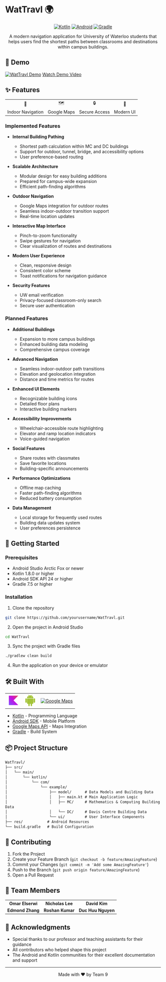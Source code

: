 # WatTravl 🌍

<div align="center">

  [![Kotlin](https://img.shields.io/badge/Kotlin-1.8.0-purple.svg)](https://kotlinlang.org/)
  [![Android](https://img.shields.io/badge/Android-API%2024-green.svg)](https://developer.android.com/)
  [![Gradle](https://img.shields.io/badge/Gradle-7.5-blue.svg)](https://gradle.org/)
  
  A modern navigation application for University of Waterloo students that helps users find the shortest paths between classrooms and destinations within campus buildings.
</div>

## 📱 Demo

[![WatTravl Demo](https://img.youtube.com/vi/rKdbXoNlu4o/maxresdefault.jpg)](https://www.youtube.com/watch?v=rKdbXoNlu4o)
[Watch Demo Video](https://www.youtube.com/watch?v=rKdbXoNlu4o)


## ✨ Features

<div align="center">
  <table>
    <tr>
      <td align="center">🏢</td>
      <td align="center">🗺️</td>
      <td align="center">🔒</td>
      <td align="center">🎨</td>
    </tr>
    <tr>
      <td align="center">Indoor Navigation</td>
      <td align="center">Google Maps</td>
      <td align="center">Secure Access</td>
      <td align="center">Modern UI</td>
    </tr>
  </table>
</div>

### Implemented Features

- **Internal Building Pathing**
  - Shortest path calculation within MC and DC buildings
  - Support for outdoor, tunnel, bridge, and accessibility options
  - User preference-based routing

- **Scalable Architecture**
  - Modular design for easy building additions
  - Prepared for campus-wide expansion
  - Efficient path-finding algorithms

- **Outdoor Navigation**
  - Google Maps integration for outdoor routes
  - Seamless indoor-outdoor transition support
  - Real-time location updates

- **Interactive Map Interface**
  - Pinch-to-zoom functionality
  - Swipe gestures for navigation
  - Clear visualization of routes and destinations

- **Modern User Experience**
  - Clean, responsive design
  - Consistent color scheme
  - Toast notifications for navigation guidance

- **Security Features**
  - UW email verification
  - Privacy-focused classroom-only search
  - Secure user authentication

### Planned Features

- **Additional Buildings**
  - Expansion to more campus buildings
  - Enhanced building data modeling
  - Comprehensive campus coverage

- **Advanced Navigation**
  - Seamless indoor-outdoor path transitions
  - Elevation and geolocation integration
  - Distance and time metrics for routes

- **Enhanced UI Elements**
  - Recognizable building icons
  - Detailed floor plans
  - Interactive building markers

- **Accessibility Improvements**
  - Wheelchair-accessible route highlighting
  - Elevator and ramp location indicators
  - Voice-guided navigation

- **Social Features**
  - Share routes with classmates
  - Save favorite locations
  - Building-specific announcements

- **Performance Optimizations**
  - Offline map caching
  - Faster path-finding algorithms
  - Reduced battery consumption

- **Data Management**
  - Local storage for frequently used routes
  - Building data updates system
  - User preferences persistence

## 🚀 Getting Started

### Prerequisites

- Android Studio Arctic Fox or newer
- Kotlin 1.8.0 or higher
- Android SDK API 24 or higher
- Gradle 7.5 or higher

### Installation

1. Clone the repository
```bash
git clone https://github.com/yourusername/WatTravl.git
```

2. Open the project in Android Studio
```bash
cd WatTravl
```

3. Sync the project with Gradle files
```bash
./gradlew clean build
```

4. Run the application on your device or emulator

## 🛠️ Built With

<div align="center">
  <table>
    <tr>
      <td align="center">
        <a href="https://kotlinlang.org/">
          <img src="https://raw.githubusercontent.com/devicons/devicon/master/icons/kotlin/kotlin-original.svg" alt="Kotlin" width="40" height="40"/>
        </a>
      </td>
      <td align="center">
        <a href="https://developer.android.com">
          <img src="https://raw.githubusercontent.com/devicons/devicon/master/icons/android/android-original.svg" alt="Android" width="40" height="40"/>
        </a>
      </td>
      <td align="center">
        <a href="https://developers.google.com/maps">
          <img src="https://www.vectorlogo.zone/logos/google_maps/google_maps-icon.svg" alt="Google Maps" width="40" height="40"/>
        </a>
      </td>
    </tr>
  </table>
</div>

- [Kotlin](https://kotlinlang.org/) - Programming Language
- [Android SDK](https://developer.android.com) - Mobile Platform
- [Google Maps API](https://developers.google.com/maps) - Maps Integration
- [Gradle](https://gradle.org/) - Build System

## 📦 Project Structure

```
WatTravl/
├── src/
│   └── main/
│       └── kotlin/
│           └── com/
│               └── example/
│                   ├── model/      # Data Models and Building Data
│                   │   ├── main.kt # Main Application Logic
│                   │   ├── MC/     # Mathematics & Computing Building Data
│                   │   └── DC/     # Davis Centre Building Data
│                   └── ui/         # User Interface Components
├── res/           # Android Resources
└── build.gradle   # Build Configuration
```

## 🤝 Contributing

1. Fork the Project
2. Create your Feature Branch (`git checkout -b feature/AmazingFeature`)
3. Commit your Changes (`git commit -m 'Add some AmazingFeature'`)
4. Push to the Branch (`git push origin feature/AmazingFeature`)
5. Open a Pull Request

## 👥 Team Members

<div align="center">
  <table>
    <tr>
      <td align="center">
        <strong>Omar Elserwi</strong>
      </td>
      <td align="center">
        <strong>Nicholas Lee</strong>
      </td>
      <td align="center">
        <strong>David Kim</strong>
      </td>
    </tr>
    <tr>
      <td align="center">
        <strong>Edmond Zhang</strong>
      </td>
      <td align="center">
        <strong>Roshan Kumar</strong>
      </td>
      <td align="center">
        <strong>Duc Huu Nguyen</strong>
      </td>
    </tr>
  </table>
</div>

## 🙏 Acknowledgments

- Special thanks to our professor and teaching assistants for their guidance
- All contributors who helped shape this project
- The Android and Kotlin communities for their excellent documentation and support

---

<div align="center">
  Made with ❤️ by Team 9
</div>